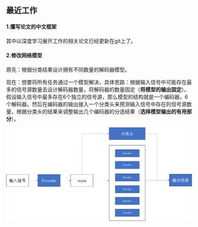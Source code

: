 ## 最近工作

#### 1.攥写论文的中文框架

其中以深度学习展开工作的相关论文已经更新在git上了。

#### 2.修改网络模型

原先：根据分类结果设计拥有不同数量的解码器模型。

现在：想要将所有任务通过一个模型解决，具体思路：根据输入信号中可能存在最多的信号源数量去设计解码器数量，将解码器的数量固定（**将模型的输出固定**）。假设输入信号中最多存在6个独立的信号源，那么模型的结构就是一个编码器，6个解码器。然后在编码器的输出接入一个分类头来预测输入信号中存在的信号源数量，根据分类头的结果来调整输出几个编码器的分选结果（**选择模型输出的有用部分**）。

![](框架.png)


